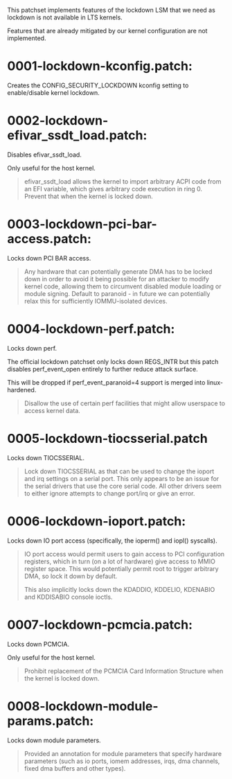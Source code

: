 This patchset implements features of the lockdown LSM that we need as
lockdown is not available in LTS kernels.

Features that are already mitigated by our kernel configuration are not
implemented.

# 0001-lockdown-kconfig.patch:

Creates the CONFIG_SECURITY_LOCKDOWN kconfig setting to enable/disable
kernel lockdown.

# 0002-lockdown-efivar_ssdt_load.patch:

Disables efivar_ssdt_load.

Only useful for the host kernel.

> efivar_ssdt_load allows the kernel to import arbitrary ACPI code from an
EFI variable, which gives arbitrary code execution in ring 0. Prevent
that when the kernel is locked down.

# 0003-lockdown-pci-bar-access.patch:

Locks down PCI BAR access.

> Any hardware that can potentially generate DMA has to be locked down in
order to avoid it being possible for an attacker to modify kernel code,
allowing them to circumvent disabled module loading or module signing.
Default to paranoid - in future we can potentially relax this for
sufficiently IOMMU-isolated devices.

# 0004-lockdown-perf.patch:

Locks down perf.

The official lockdown patchset only locks down REGS_INTR but this patch
disables perf_event_open entirely to further reduce attack surface.

This will be dropped if perf_event_paranoid=4 support is merged into
linux-hardened.

> Disallow the use of certain perf facilities that might allow userspace to
access kernel data.

# 0005-lockdown-tiocsserial.patch

Locks down TIOCSSERIAL.

> Lock down TIOCSSERIAL as that can be used to change the ioport and irq
settings on a serial port.  This only appears to be an issue for the serial
drivers that use the core serial code.  All other drivers seem to either
ignore attempts to change port/irq or give an error.

# 0006-lockdown-ioport.patch:

Locks down IO port access (specifically, the ioperm() and iopl() syscalls).

> IO port access would permit users to gain access to PCI configuration
registers, which in turn (on a lot of hardware) give access to MMIO
register space. This would potentially permit root to trigger arbitrary
DMA, so lock it down by default.
>
> This also implicitly locks down the KDADDIO, KDDELIO, KDENABIO and
KDDISABIO console ioctls.

# 0007-lockdown-pcmcia.patch:

Locks down PCMCIA.

Only useful for the host kernel.

> Prohibit replacement of the PCMCIA Card Information Structure when the
kernel is locked down.

# 0008-lockdown-module-params.patch:

Locks down module parameters.

> Provided an annotation for module parameters that specify hardware
parameters (such as io ports, iomem addresses, irqs, dma channels, fixed
dma buffers and other types).
